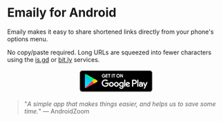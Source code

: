 # Emaily for Android

Emaily makes it easy to share shortened links directly from your phone's options menu. 

No copy/paste required. Long URLs are squeezed into fewer characters using the [is.gd](https://is.gd/) or [bit.ly](https://bit.ly) services.

<p align="center">
<a href="https://play.google.com/store/apps/details?id=net.thauvin.erik.android.emaily&pcampaignid=pcampaignidMKT-Other-global-all-co-prtnr-py-PartBadge-Mar2515-1"><img alt="Get it on Google Play" src="help/images/google-play-badge-sm.png"/></a>
</p>

> "_A simple app that makes things easier, and helps us to save some time._" — AndroidZoom
